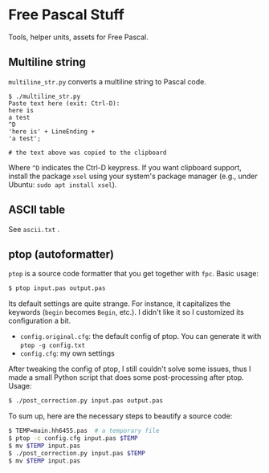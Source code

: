 # Free Pascal Stuff

Tools, helper units, assets for Free Pascal.

## Multiline string

`multiline_str.py` converts a multiline string to Pascal code.

```text
$ ./multiline_str.py
Paste text here (exit: Ctrl-D):
here is
a test
^D
'here is' + LineEnding +
'a test';

# the text above was copied to the clipboard
```

Where `^D` indicates the Ctrl-D keypress.
If you want clipboard support, install the package `xsel` using your system's package manager (e.g., under Ubuntu: `sudo apt install xsel`).

## ASCII table

See `ascii.txt` .

## ptop (autoformatter)

`ptop` is a source code formatter that you get
together with `fpc`. Basic usage:

```bash
$ ptop input.pas output.pas
```

Its default settings are quite strange. For instance,
it capitalizes the keywords (`begin` becomes `Begin`, etc.).
I didn't like it so I customized its configuration a bit.

* `config.original.cfg`: the default config of ptop.
  You can generate it with `ptop -g config.txt`
* `config.cfg`: my own settings

After tweaking the config of ptop, I still couldn't solve some
issues, thus I made a small Python script that does some
post-processing after ptop. Usage:

```bash
$ ./post_correction.py input.pas output.pas
```

To sum up, here are the necessary steps to beautify a source code:

```bash
$ TEMP=main.hh6455.pas  # a temporary file
$ ptop -c config.cfg input.pas $TEMP
$ mv $TEMP input.pas
$ ./post_correction.py input.pas $TEMP
$ mv $TEMP input.pas
```
